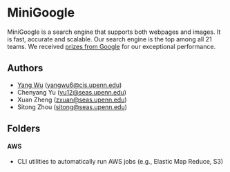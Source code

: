 # MiniGoogle

MiniGoogle is a search engine that supports both webpages and images. It is fast, accurate and scalable. Our search engine is the top among all 21 teams. We received [prizes from Google](http://www.cis.upenn.edu/~cis455/hall-of-fame.html) for our exceptional performance.

## Authors
* 	[Yang Wu](http://www.cis.upenn.edu/~yangwu6/) 		(yangwu6@cis.upenn.edu)
* 	Chenyang Yu 	(yu12@seas.upenn.edu)
* 	Xuan Zheng 		(zxuan@seas.upenn.edu)
* 	Sitong Zhou 	(sitong@seas.upenn.edu)



## Folders

#### AWS
*	CLI utilities to automatically run AWS jobs (e.g., Elastic Map Reduce, S3)
